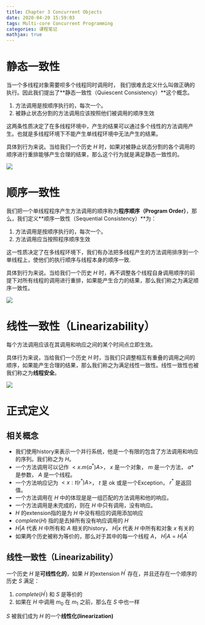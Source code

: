 ```yaml
---
title: Chapter 3 Concurrent Objects
date: 2020-04-20 15:59:03
tags: Multi-core Concurrent Programming
categories: 课程笔记
mathjax: true
---
```


# 静态一致性

当一个多线程对象需要呗多个线程同时调用时， 我们很难去定义什么叫做正确的执行。因此我们提出了**静态一致性（Quiescent Consistency）**这个概念。

1. 方法调用是按顺序执行的，每次一个。
2. 被静止状态分割的方法调用应该按照他们被调用的顺序生效

这两条性质决定了在多线程环境中，产生的结果可以通过多个线性的方法调用产生。也就是多线程环境下不能产生单线程环境中无法产生的结果。

具体到行为来说。当给我们一个历史 $H$ 时，如果对被静止状态分割的各个调用的顺序进行重排能够产生合理的结果，那么这个行为就是满足静态一致性的。

![](/img/quiescent.png)

# 顺序一致性

我们把一个单线程程序产生方法调用的顺序称为**程序顺序（Program Order）**，那么，我们定义**顺序一致性（Sequential Consistency）**为：

1. 方法调用是按顺序执行的，每次一个。
2. 方法调用应当按照程序顺序生效

这一性质决定了在多线程环境下，我们有办法把多线程产生的方法调用排序到一个单线程上，使他们的执行顺序与线程本身的顺序一致.

具体到行为来说。当给我们一个历史 $H$ 时，再不调整各个线程自身调用顺序的前提下对所有线程的调用进行重排，如果能产生合力的结果，那么我们称之为满足顺序一致性。

![](/img/sequential.png)

# 线性一致性（Linearizability）

每个方法调用应该在其调用和响应之间的某个时间点立即生效。

具体行为来说，当给我们一个历史 $H$ 时，当我们只调整相互有重叠的调用之间的顺序，如果能产生合理的结果，那么我们称之为满足线性一致性。线性一致性也被我们称之为**线程安全**。

![](/img/linear.png)

# 正式定义

## 相关概念

- 我们使用history来表示一个并行系统，他是一个有限的包含了方法调用和响应的序列。我们称之为 $H$。
- 一个方法调用可以记作 $<x.m(a^*) A>$， $x$ 是一个对象， $m$ 是一个方法， $a*$ 是参数， $A$ 是一个线程。    
- 一个方法响应记为 $<x:t(r^*) A>$， $t$ 是 ok 或是一个Exception， $r^*$ 是返回值。
- 一个方法调用在 $H$ 中的体现是是一组匹配的方法调用和他的响应。
- 一个方法调用是未完成的，则在 $H$ 中只有调用，没有响应。
- $H$ 的extension指的是为 $H$ 中没有相应的调用添加响应
- $complete(H)$ 指的是去掉所有没有响应调用的 $H$
- $H|A$ 代表 $H$ 中所有和 $A$ 相关的history， $H|x$ 代表 $H$ 中所有和对象 $x$ 有关的
- 如果两个历史被称为等价的，那么对于其中的每一个线程 $A$， $H|A = H|A^\prime$  

## 线性一致性（Linearizability）

一个历史 $H$ 是**可线性化的**，如果 $H$ 的extension $H^\prime$ 存在，并且还存在一个顺序的历史 $S$ 满足：

1. $complete(H^\prime)$ 和 $S$ 是等价的
2. 如果在 $H$ 中调用 $m_0$ 在  $m_1$ 之前，那么在 $S$ 中也一样    

$S$ 被我们成为 $H$ 的一个**线性化(linearization)**

